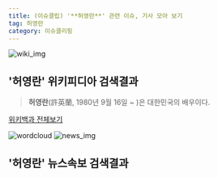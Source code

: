 ```yaml
---
title: (이슈클립) '**허영란**' 관련 이슈, 기사 모아 보기
tag: 허영란
category: 이슈클리핑
---
```

![wiki_img](https://user-images.githubusercontent.com/42597476/44503234-41136a80-a6d0-11e8-9071-6fc6418eafe4.png)
## **'**허영란**'** 위키피디아 검색결과
>**허영란**(許英蘭, 1980년 9월 16일 ~ )은 대한민국의 배우이다.

<a href="https://ko.wikipedia.org/wiki/허영란" target="_blank">위키백과 전체보기</a>

![wordcloud](https://s3.ap-northeast-2.amazonaws.com/lyrics101-wordcloud/2018-09-15-1536993365.png)
![news_img](https://user-images.githubusercontent.com/42597476/44507050-1206f400-a6e4-11e8-8d98-7ffbfebb353f.png)
## **'**허영란**'** 뉴스속보 검색결과

